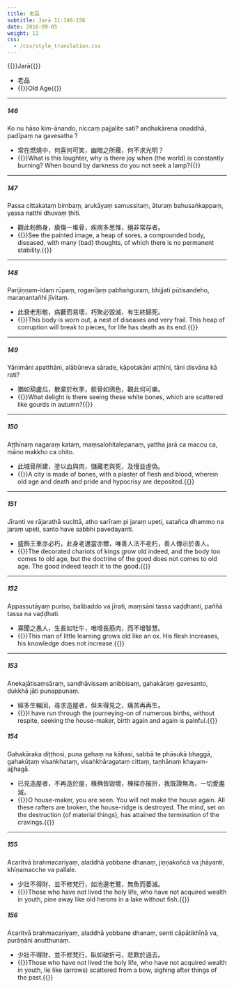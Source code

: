```yaml
---
title: 老品
subtitle: Jarā 11:146-156
date: 2016-09-05
weight: 11
css:
  - /css/style_translation.css
---
```


{{<subtitle>}}Jarā{{</subtitle>}}

- 老品
- {{<serif>}}Old Age{{</serif>}}

---

##### 146

Ko nu hāso kim-ānando, niccaṃ pajjalite sati? andhakārena onaddhā, padīpaṃ na gavesatha ?

- 常在燃燒中，何喜何可笑，幽暗之所蔽，何不求光明？
- {{<serif>}}What is this laughter, why is there joy when (the world) is constantly burning? When bound by darkness do you not seek a lamp?{{</serif>}}

---

##### 147

Passa cittakataṃ bimbaṃ, arukāyaṃ samussitaṃ, āturaṃ bahusaṅkappaṃ, yassa natthi dhuvaṃ ṭhiti.

- 觀此粉飾身，瘡傷一堆骨，疾病多思惟，絕非常存者。
- {{<serif>}}See the painted image, a heap of sores, a compounded body, diseased, with many (bad) thoughts, of which there is no permanent stability.{{</serif>}}

---

##### 148

Parijiṇṇam-idaṃ rūpaṃ, roganīḷaṃ pabhaṅguraṃ, bhijjati pūtisandeho, maraṇantañhi jīvitaṃ.

- 此衰老形骸，病藪而易壞，朽聚必毀滅，有生終歸死。
- {{<serif>}}This body is worn out, a nest of diseases and very frail. This heap of corruption will break to pieces, for life has death as its end.{{</serif>}}

---

##### 149

Yānimāni apatthāni, alābūneva sārade, kāpotakāni aṭṭhīni, tāni disvāna kā rati?

- 猶如葫盧瓜，散棄於秋季，骸骨如鴿色，觀此何可樂。
- {{<serif>}}What delight is there seeing these white bones, which are scattered like gourds in autumn?{{</serif>}}

---

##### 150

Aṭṭhīnaṃ nagaraṃ kataṃ, maṃsalohitalepanaṃ, yattha jarā ca maccu ca, māno makkho ca ohito.

- 此城骨所建，塗以血與肉，儲藏老與死，及慢並虛偽。
- {{<serif>}}A city is made of bones, with a plaster of flesh and blood, wherein old age and death and pride and hypocrisy are deposited.{{</serif>}}

---

##### 151

Jīranti ve rājarathā sucittā, atho sarīram pi jaraṃ upeti, satañca dhammo na jaraṃ upeti, santo have sabbhi pavedayanti.

- 盛飾王車亦必朽，此身老邁當亦爾，唯善人法不老朽，善人傳示於善人。
- {{<serif>}}The decorated chariots of kings grow old indeed, and the body too comes to old age, but the doctrine of the good does not comes to old age. The good indeed teach it to the good.{{</serif>}}

---

##### 152

Appassutāyaṃ puriso, balibaddo va jīrati, maṃsāni tassa vaḍḍhanti, paññā tassa na vaḍḍhati.

- 寡聞之愚人，生長如牡牛，唯增長筋肉，而不增智慧。
- {{<serif>}}This man of little learning grows old like an ox. His flesh increases, his knowledge does not increase.{{</serif>}}

---

##### 153

Anekajātisaṃsāraṃ, sandhāvissaṃ anibbisaṃ, gahakāraṃ gavesanto, dukkhā jāti punappunaṃ.

- 經多生輪回，尋求造屋者，但未得見之，痛苦再再生。
- {{<serif>}}I have run through the journeying-on of numerous births, without respite, seeking the house-maker, birth again and again is painful.{{</serif>}}

##### 154

Gahakāraka diṭṭhosi, puna gehaṃ na kāhasi, sabbā te phāsukā bhaggā, gahakūṭaṃ visaṅkhataṃ, visaṅkhāragataṃ cittaṃ, taṇhānaṃ khayam-ajjhagā.

- 已見造屋者，不再造於屋，椽桷皆毀壞，棟樑亦摧折，我既證無為，一切愛盡滅。
- {{<serif>}}O house-maker, you are seen. You will not make the house again. All these rafters are broken, the house-ridge is destroyed. The mind, set on the destruction (of material things), has attained the termination of the cravings.{{</serif>}}

---

##### 155

Acaritvā brahmacariyaṃ, aladdhā yobbane dhanaṃ, jiṇṇakoñcā va jhāyanti, khīṇamacche va pallale.

- 少壯不得財，並不修梵行，如池邊老鷺，無魚而萎滅。
- {{<serif>}}Those who have not lived the holy life, who have not acquired wealth in youth, pine away like old herons in a lake without fish.{{</serif>}}

##### 156

Acaritvā brahmacariyaṃ, aladdhā yobbane dhanaṃ, senti cāpātikhīṇā va, purāṇāni anutthunaṃ.

- 少壯不得財，並不修梵行，臥如破折弓，悲歎於過去。
- {{<serif>}}Those who have not lived the holy life, who have not acquired wealth in youth, lie like (arrows) scattered from a bow, sighing after things of the past.{{</serif>}}